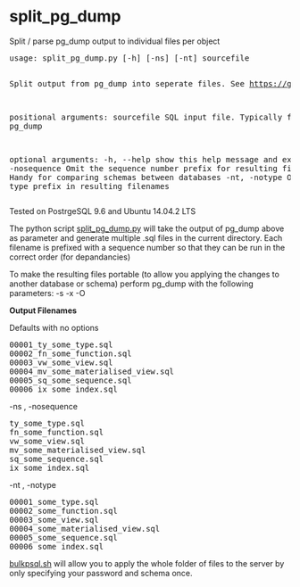 # split_pg_dump
Split / parse pg_dump output to individual files per object
<p>
<pre>
usage: split_pg_dump.py [-h] [-ns] [-nt] sourcefile

Split output from pg_dump into seperate files. See
https://github.com/ajgreyling/split_pg_dump

positional arguments:
  sourcefile        SQL input file. Typically from pg_dump

optional arguments:
  -h, --help        show this help message and exit
  -ns, -nosequence  Omit the sequence number prefix for resulting filenames.
                    Handy for comparing schemas between databases
  -nt, -notype      Ommit the type prefix in resulting filenames
</pre>
<p>
Tested on PostrgeSQL 9.6 and Ubuntu 14.04.2 LTS
<p>
The python script <a href="https://github.com/ajgreyling/split_pg_dump/blob/master/split_pg_dump.py">split_pg_dump.py</a> will take the output of pg_dump above as parameter and generate multiple .sql files in the current directory. Each filename is prefixed with a sequence number so that they can be run in the correct order (for depandancies)
<p>
To make the resulting files portable (to allow you applying the changes to another database or schema) perform pg_dump with the following parameters: -s -x -O
<p>
<b>Output Filenames</b>
<p>
Defaults with no options
<pre>
00001_ty_some_type.sql
00002_fn_some_function.sql
00003_vw_some_view.sql
00004_mv_some_materialised_view.sql
00005_sq_some_sequence.sql
00006_ix_some_index.sql
</pre>
<p>
-ns , -nosequence
<pre>
ty_some_type.sql
fn_some_function.sql
vw_some_view.sql
mv_some_materialised_view.sql
sq_some_sequence.sql
ix_some_index.sql
</pre>
<p>
-nt , -notype
<pre>
00001_some_type.sql
00002_some_function.sql
00003_some_view.sql
00004_some_materialised_view.sql
00005_some_sequence.sql
00006_some_index.sql
</pre
<p>
<p>
<a href="https://github.com/ajgreyling/split_pg_dump/blob/master/bulkpsql.sh">bulkpsql.sh</a> will allow you to apply the whole folder of files to the server by only specifying your password and schema once.